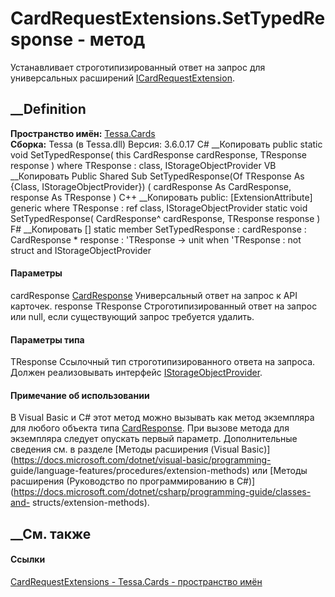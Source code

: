 # CardRequestExtensions.SetTypedResponse<TResponse> \- метод
Устанавливает строготипизированный ответ на запрос для универсальных
расширений
[ICardRequestExtension](T_Tessa_Cards_Extensions_ICardRequestExtension.htm).
## __Definition
 **Пространство имён:** [Tessa.Cards](N_Tessa_Cards.htm)  
 **Сборка:** Tessa (в Tessa.dll) Версия: 3.6.0.17
C# __Копировать
     public static void SetTypedResponse<TResponse>(
    	this CardResponse cardResponse,
    	TResponse response
    )
    where TResponse : class, IStorageObjectProvider
VB __Копировать
    <ExtensionAttribute>
    Public Shared Sub SetTypedResponse(Of TResponse As {Class, IStorageObjectProvider}) ( 
    	cardResponse As CardResponse,
    	response As TResponse
    )
C++ __Копировать
     public:
    [ExtensionAttribute]
    generic<typename TResponse>
    where TResponse : ref class, IStorageObjectProvider
    static void SetTypedResponse(
    	CardResponse^ cardResponse, 
    	TResponse response
    )
F# __Копировать
     [<ExtensionAttribute>]
    static member SetTypedResponse : 
            cardResponse : CardResponse * 
            response : 'TResponse -> unit  when 'TResponse : not struct and IStorageObjectProvider
#### Параметры
cardResponse [CardResponse](T_Tessa_Cards_CardResponse.htm)
    Универсальный ответ на запрос к API карточек.
response TResponse
    Строготипизированный ответ на запрос или null, если существующий запрос требуется удалить.
#### Параметры типа
TResponse
     Ссылочный тип строготипизированного ответа на запроса. Должен реализовывать интерфейс [IStorageObjectProvider](T_Tessa_Platform_Storage_IStorageObjectProvider.htm). 
#### Примечание об использовании
В Visual Basic и C# этот метод можно вызывать как метод экземпляра для любого
объекта типа [CardResponse](T_Tessa_Cards_CardResponse.htm). При вызове метода
для экземпляра следует опускать первый параметр. Дополнительные сведения см. в
разделе [Методы расширения (Visual
Basic)](https://docs.microsoft.com/dotnet/visual-basic/programming-
guide/language-features/procedures/extension-methods) или [Методы расширения
(Руководство по программированию в
C#)](https://docs.microsoft.com/dotnet/csharp/programming-guide/classes-and-
structs/extension-methods).
##  __См. также
#### Ссылки
[CardRequestExtensions - ](T_Tessa_Cards_CardRequestExtensions.htm)
[Tessa.Cards - пространство имён](N_Tessa_Cards.htm)
